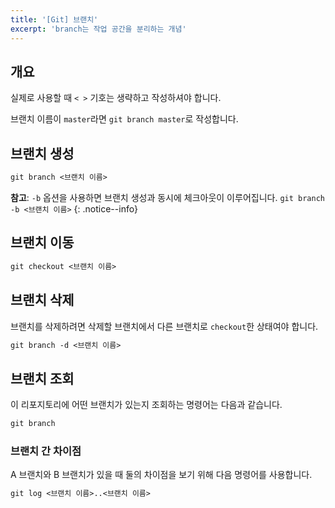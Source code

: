 ```yaml
---
title: '[Git] 브랜치'
excerpt: 'branch는 작업 공간을 분리하는 개념'
---
```


## 개요

실제로 사용할 때 `< >` 기호는 생략하고 작성하셔야 합니다.

브랜치 이름이 `master`라면 `git branch master`로 작성합니다.

## 브랜치 생성

```markdown
git branch <브랜치 이름>
```

**참고**: `-b` 옵션을 사용하면 브랜치 생성과 동시에 체크아웃이 이루어집니다. `git branch -b <브랜치 이름>`
{: .notice--info}

## 브랜치 이동

```markdown
git checkout <브랜치 이름>
```

## 브랜치 삭제

브랜치를 삭제하려면 삭제할 브랜치에서 다른 브랜치로 `checkout`한 상태여야 합니다.

```markdown
git branch -d <브랜치 이름>
```

## 브랜치 조회

이 리포지토리에 어떤 브랜치가 있는지 조회하는 명령어는 다음과 같습니다.

```markdown
git branch
```

### 브랜치 간 차이점

A 브랜치와 B 브랜치가 있을 때 둘의 차이점을 보기 위해 다음 명령어를 사용합니다.

```markdown
git log <브랜치 이름>..<브랜치 이름>
```
